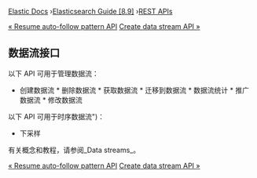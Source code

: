 

[Elastic Docs](/guide/) ›[Elasticsearch Guide [8.9]](index.md) ›[REST
APIs](rest-apis.md)

[« Resume auto-follow pattern API](ccr-resume-auto-follow-pattern.md)
[Create data stream API »](indices-create-data-stream.md)

## 数据流接口

以下 API 可用于管理数据流：

* 创建数据流 * 删除数据流 * 获取数据流 * 迁移到数据流 * 数据流统计 * 推广数据流 * 修改数据流

以下 API 可用于时序数据流")：

* 下采样

有关概念和教程，请参阅_Data streams_。

[« Resume auto-follow pattern API](ccr-resume-auto-follow-pattern.md)
[Create data stream API »](indices-create-data-stream.md)
